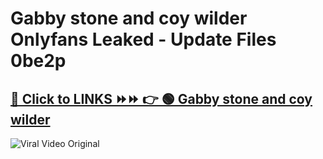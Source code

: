 
 # Gabby stone and coy wilder Onlyfans Leaked - Update Files 0be2p

## <h2><a href="https://clipsfans.com/Gabby_stone_and_coy_wilder&ref=git">🔗 Click to LINKS ⏩⏩ 👉 🟢 Gabby stone and coy wilder </a></h2>

<a href="https://clipsfans.com/Gabby_stone_and_coy_wilder&ref=git" rel="nofollow" data-target="animated-image.originalLink"><img src="https://i.ibb.co.com/xMMVF88/686577567.gif" alt="Viral Video Original" style="max-width: 100%; display: inline-block;" data-target="animated-image.originalImage"></a>

